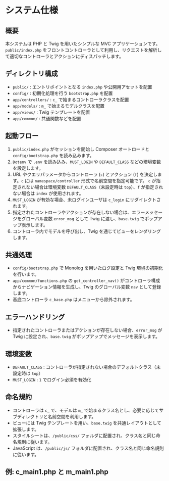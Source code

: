 # システム仕様

## 概要

本システムは PHP と Twig を用いたシンプルな MVC アプリケーションです。`public/index.php` をフロントコントローラとして利用し、リクエストを解析して適切なコントローラとアクションにディスパッチします。

## ディレクトリ構成

- `public/` : エントリポイントとなる `index.php` や公開用アセットを配置
- `config/` : 初期化処理を行う `bootstrap.php` を配置
- `app/controllers/` : `c_` で始まるコントローラクラスを配置
- `app/models/` : `m_` で始まるモデルクラスを配置
- `app/views/` : Twig テンプレートを配置
- `app/common/` : 共通関数などを配置

## 起動フロー

1. `public/index.php` がセッションを開始し Composer オートロードと `config/bootstrap.php` を読み込みます。
2. `Dotenv` で `.env` を読み込み、`MUST_LOGIN` や `DEFAULT_CLASS` などの環境変数を設定します。
3. URL やクエリパラメータからコントローラ (`c`) とアクション (`f`) を決定します。`c` には `namespace/controller` 形式で名前空間を指定可能です。
   `c` が指定されない場合は環境変数 `DEFAULT_CLASS`（未設定時は `top`）、`f` が指定されない場合は `index` が使用されます。
4. `MUST_LOGIN` が有効な場合、未ログインユーザは `c_login` にリダイレクトされます。
5. 指定されたコントローラやアクションが存在しない場合は、エラーメッセージをグローバル変数 `error_msg` として Twig に渡し、`base.twig` でポップアップ表示します。
6. コントローラ内でモデルを呼び出し、Twig を通じてビューをレンダリングします。

## 共通処理

- `config/bootstrap.php` で Monolog を用いたログ設定と Twig 環境の初期化を行います。
- `app/common/functions.php` の `get_controller_nav()` がコントローラ構成からナビゲーション情報を生成し、Twig のグローバル変数 `nav` として登録します。
- 基底コントローラ `c_base.php` はメニューから除外されます。

## エラーハンドリング

- 指定されたコントローラまたはアクションが存在しない場合、`error_msg` が Twig に設定され、`base.twig` がポップアップでメッセージを表示します。

## 環境変数

- `DEFAULT_CLASS` : コントローラが指定されない場合のデフォルトクラス（未設定時は `top`）
- `MUST_LOGIN` : `1` でログイン必須を有効化

## 命名規約

- コントローラは `c_` で、モデルは `m_` で始まるクラス名とし、必要に応じてサブディレクトリと名前空間を利用します。
- ビューには Twig テンプレートを用い、`base.twig` を共通レイアウトとして拡張します。
- スタイルシートは、`/public/css/` フォルダに配置され、クラス名と同じ命名規則に従います。
- JavaScript は、`/public/js/` フォルダに配置され、クラス名と同じ命名規則に従います。

## 例: c_main1.php と m_main1.php
